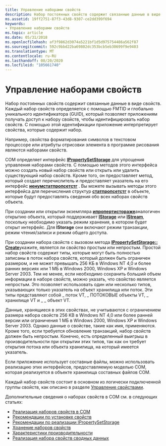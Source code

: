 ```yaml
---
title: Управление наборами свойств
description: Набор постоянных свойств содержит связанные данные в виде свойств.
ms.assetid: 19ff2751-87f3-43d8-9307-ce2dd399f694
keywords:
- Управление наборами свойств
ms.topic: article
ms.date: 05/31/2018
ms.openlocfilehash: af3f9862d3074a5221bf1d5d975754486a562f87
ms.sourcegitcommit: 592c9bbd22ba69802dc353bcb5eb30699f9e9403
ms.translationtype: MT
ms.contentlocale: ru-RU
ms.lasthandoff: 08/20/2020
ms.locfileid: "105661740"
---
```

# <a name="managing-property-sets"></a>Управление наборами свойств

Набор постоянных свойств содержит связанные данные в виде свойств. Каждый набор свойств определяется с помощью FMTID и глобально уникального идентификатора (GUID), который позволяет приложениям получать доступ к набору свойств, чтобы идентифицировать набор свойств. С помощью этой идентификации приложение интерпретирует свойства, которые содержит набор.

Например, свойства форматирования символов в текстовом процессоре или атрибуты отрисовки элемента в программе рисования являются наборами свойств.

COM определяет интерфейс [**IPropertySetStorage**](/windows/desktop/api/Propidl/nn-propidl-ipropertysetstorage) для упрощения управления наборами свойств. С помощью методов этого интерфейса можно создать новый набор свойств или открыть или удалить существующий набор свойств. Кроме того, он предоставляет метод, который создает перечислитель и предоставляет указатель на его интерфейс [**иенумстатпропсетстг**](/windows/win32/api/propidlbase/nn-propidlbase-ienumstatpropsetstg) . Вы можете вызывать методы этого интерфейса для перечисления структур [**статпропсетстг**](/windows/win32/api/propidlbase/nn-propidlbase-ienumstatpropsetstg) в объекте, которые будут предоставлять сведения обо всех наборах свойств объекта.

При создании или открытии экземпляра [**ипропертистораже**](/windows/desktop/api/Propidl/nn-propidl-ipropertystorage)аналогичен открытию объекта, который поддерживает [**IStorage**](/windows/desktop/api/Objidl/nn-objidl-istorage) или [**IStream**](/windows/desktop/api/Objidl/nn-objidl-istream), поскольку необходимо указать режим хранения, в котором будет открыт интерфейс. Для **IStorage** они включают режим транзакции, режим чтения/записи и режим общего доступа.

При создании набора свойств с вызовом метода [**IPropertySetStorage:: Create**](/windows/desktop/api/Propidl/nf-propidl-ipropertysetstorage-create)укажите, является ли свойство простым или непростым. Простой набор свойств содержит типы, которые могут быть полностью записаны в поток набора свойств, который должен быть ограничен размером, и не может превышать 256 КБ в Windows NT 4,0 и более ранних версиях или 1 МБ в Windows 2000, Windows XP и Windows Server 2003. Тем не менее, если необходимо сохранить больший объем информации в наборе свойств, можно указать, что свойство является непростым. Это позволяет использовать один или несколько типов, указывающих только указатель на объект хранилища или поток. Эти типы представляют собой \_ поток VT, \_ ПОТОКОВЫЕ объекты VT, \_ хранилище VT и \_ \_ объект VT.

Данные, хранящиеся в этих свойствах, не учитываются с ограничением размера набора свойств 256 KB в Windows NT 4,0 или более ранней версии или ограничения 1 МБ в Windows 2000, Windows XP и Windows Server 2003. Однако данные о свойстве, такие как имя, применяются. Кроме того, если требуется обновление транзакций, набор свойств должен быть непростым. Конечно, есть определенный выигрыш в производительности при открытии этих типов, так как он требует открытия потока или объекта хранилища, на который имеется указатель.

Если приложение использует составные файлы, можно использовать реализацию этих интерфейсов, предоставляемую моделью COM, которая реализуется в объекте хранилища составных файлов COM.

Каждый набор свойств состоит в основном из логически подключенной группы свойств, как описано в разделе [Управление свойствами](managing-properties.md).

Дополнительные сведения о наборах свойств в COM см. в следующих статьях:

-   [Реализация наборов свойств в COM](property-set-implementations-in-com.md)
-   [Рекомендации по установке свойств](property-set-considerations.md)
-   [Рекомендации по реализации IPropertySetStorage](ipropertysetstorage-implementation-considerations.md)
-   [Хранение наборов свойств](storing-property-sets.md)
-   [Характеристики производительности](performance-characteristics.md)
-   [Реализация набора свойств сводных данных](implementing-the-summary-information-property-set.md)

 

 